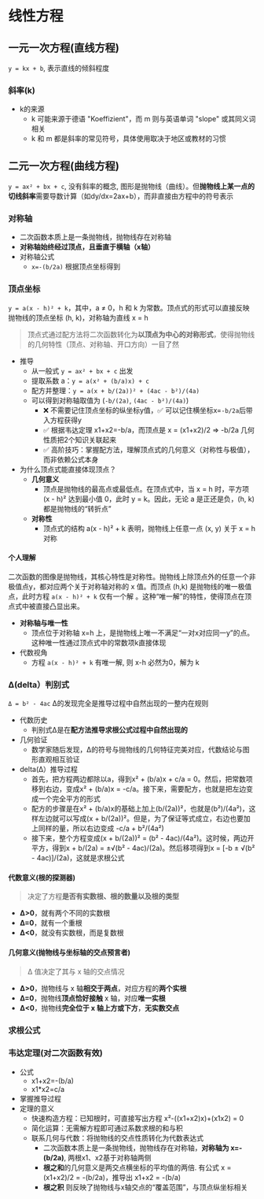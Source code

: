 # 线性方程

## 一元一次方程(直线方程)

`y = kx + b`, 表示直线的倾斜程度

### 斜率(k)

- k的来源
  - k 可能来源于德语 "Koeffizient"，而 m 则与英语单词 "slope" 或其同义词相关
  - k 和 m 都是斜率的常见符号，具体使用取决于地区或教材的习惯

## 二元一次方程(曲线方程)

`y = ax² + bx + c`, 没有斜率的概念, 图形是抛物线（曲线）。但**抛物线上某一点的切线斜率**需要导数计算（如dy/dx=2ax+b），而非直接由方程中的符号表示
  
### 对称轴

- 二次函数本质上是一条抛物线，抛物线存在对称轴
- **对称轴始终经过顶点，且垂直于横轴（x轴）**
- 对称轴公式
  - `x=-(b/2a)` 根据顶点坐标得到

### 顶点坐标

`y = a(x - h)² + k`，其中，a ≠ 0，h 和 k 为常数。顶点式的形式可以直接反映抛物线的顶点坐标 (h, k)，对称轴为直线 x = h

> 顶点式通过配方法将二次函数转化为**以顶点为中心的对称形式**，使得抛物线的几何特性（顶点、对称轴、开口方向）一目了然
>

- 推导
  - 从一般式 `y = ax² + bx + c` 出发
  - 提取系数 a：`y = a(x² + (b/a)x) + c`
  - 配方并整理：`y = a(x + b/(2a))² + (4ac - b²)/(4a)`
  - 可以得到对称轴取值为  (`-b/(2a)`, `(4ac - b²)/(4a)`)
    - ❌ 不需要记住顶点坐标的纵坐标y值，✅ 可以记住横坐标x=`-b/2a`后带入方程获得y
    - ✅ 根据韦达定理 x1+x2=-b/a，而顶点是 x = (x1+x2)/2 => -b/2a 几何性质把2个知识关联起来
    - ✅ 高阶技巧：掌握配方法，理解顶点式的几何意义（对称性与极值），而非依赖公式本身
- 为什么顶点式能直接体现顶点？
  - **几何意义**
    - 顶点是抛物线的最高点或最低点。在顶点式中，当 x = h 时，平方项 (x - h)² 达到最小值 0，此时 y = k。因此，无论 a 是正还是负，(h, k) 都是抛物线的“转折点”
  - **对称性**
    - 顶点式的结构 a(x - h)² + k 表明，抛物线上任意一点 (x, y) 关于 x = h 对称

#### 个人理解

二次函数的图像是抛物线，其核心特性是对称性。抛物线上除顶点外的任意一个非极值点y，都对应两个关于对称轴对称的 x 值。而顶点 (h,k) 是抛物线的唯一极值点，此时方程 `a(x - h)² + k` 仅有一个解 。这种“唯一解”的特性，使得顶点在顶点式中被直接凸显出来。

- **对称轴与唯一性**
  - 顶点位于对称轴 x=h 上，是抛物线上唯一不满足“一对x对应同一y”的点。这种唯一性通过顶点式中的常数项k直接体现
- 代数视角
  - 方程 `a(x - h)² + k` 有唯一解, 则 x-h 必然为0，解为 k

### Δ(delta）判别式

`Δ = b² - 4ac` Δ的发现完全是推导过程中自然出现的一整内在规则

- 代数历史
  - 判别式Δ是在**配方法推导求根公式过程中自然出现的**
- 几何验证
  - 数学家随后发现，Δ的符号与抛物线的几何特征完美对应，代数结论与图形直观相互验证
- delta(Δ）推导过程
  - 首先，把方程两边都除以a，得到x² + (b/a)x + c/a = 0。然后，把常数项移到右边，变成x² + (b/a)x = -c/a。接下来，需要配方，也就是把左边变成一个完全平方的形式
  - 配方的步骤是在x² + (b/a)x的基础上加上(b/(2a))²，也就是(b²)/(4a²)，这样左边就可以写成(x + b/(2a))²。但是，为了保证等式成立，右边也要加上同样的量，所以右边变成 -c/a + b²/(4a²)
  - 接下来，整个方程变成(x + b/(2a))² = (b² - 4ac)/(4a²)。这时候，两边开平方，得到x + b/(2a) = ±√(b² - 4ac)/(2a)。然后移项得到x = [-b ± √(b² - 4ac)]/(2a)，这就是求根公式

#### 代数意义(根的探测器)

> 决定了方程**是否有实数根、根的数量以及根的类型**

- **Δ>0**，就有两个不同的实数根
- **Δ=0**，就有一个重根
- **Δ<0**，就没有实数根，而是复数根

#### 几何意义(抛物线与坐标轴的交点预言者)

> Δ 值决定了其与 x 轴的交点情况

- **Δ>0**，抛物线与 x 轴**相交于两点**，对应方程的**两个实根**
- **Δ=0**，抛物线**顶点恰好接触** x 轴，对应**唯一实根**
- **Δ<0**，抛物线**完全位于 x 轴上方或下方**，**无实数交点**

### 求根公式

### 韦达定理(对二次函数有效)

- 公式
  - x1+x2=-(b/a)
  - x1*x2=c/a
- 掌握推导过程
- 定理的意义
  - 快速构造方程：已知根时，可直接写出方程 x²-((x1+x2)x)+(x1x2) = 0
  - 简化运算：无需解方程即可通过系数求根的和与积
  - 联系几何与代数：将抛物线的交点性质转化为代数表达式
    - 二次函数本质上是一条抛物线，抛物线存在对称轴，**对称轴为 x=-(b/2a)**, 两根x1、x2基于对称轴两侧
    - **根之和**的几何意义是两交点横坐标的平均值的两倍. 有公式 x = (x1+x2)/2 = -(b/2a)，推导出 x1+x2 = -(b/a)
    - **根之积** 则反映了抛物线与x轴交点的“覆盖范围”，与顶点纵坐标相关